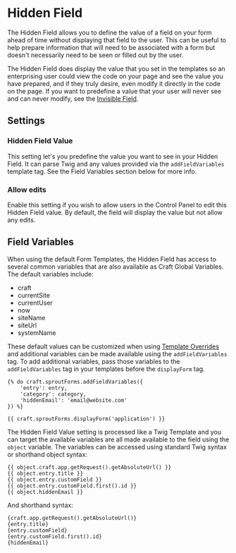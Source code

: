 # Hidden Field

The Hidden Field allows you to define the value of a field on your form ahead of time without displaying that field to the user. This can be useful to help prepare information that will need to be associated with a form but doesn't necessarily need to be seen or filled out by the user.

The Hidden Field does display the value that you set in the templates so an enterprising user could view the code on your page and see the value you have prepared, and if they truly desire, even modify it directly in the code on the page. If you want to predefine a value that your user will never see and can never modify, see the [Invisible Field](./invisible-field.md).

## Settings

### Hidden Field Value

This setting let's you predefine the value you want to see in your Hidden Field. It can parse Twig and any values provided via the `addFieldVariables` template tag. See the Field Variables section below for more info.

### Allow edits

Enable this setting if you wish to allow users in the Control Panel to edit this Hidden Field value. By default, the field will display the value but not allow any edits.

## Field Variables

When using the default Form Templates, the Hidden Field has access to several common variables that are also available as Craft Global Variables. The default variables include:

- craft
- currentSite
- currentUser
- now
- siteName
- siteUrl
- systemName

These default values can be customized when using [Template Overrides](./template-overrides.md) and additional variables can be made available using the `addFieldVariables` tag. To add additional variables, pass those variables to the `addFieldVariables` tag in your templates before the `displayForm` tag.

``` twig
{% do craft.sproutForms.addFieldVariables({
    'entry': entry,
    'category': category,
    'hiddenEmail': 'email@website.com'
}) %}

{{ craft.sproutForms.displayForm('application') }}
```

The Hidden Field Value setting is processed like a Twig Template and you can target the available variables are all made available to the field using the `object` variable. The variables can be accessed using standard Twig syntax or shorthand object syntax:

``` twig
{{ object.craft.app.getRequest().getAbsoluteUrl() }}
{{ object.entry.title }}
{{ object.entry.customField }}
{{ object.entry.customField.first().id }}
{{ object.hiddenEmail }}
```

And shorthand syntax:

``` twig
{craft.app.getRequest().getAbsoluteUrl()}
{entry.title}
{entry.customField}
{entry.customField.first().id}
{hiddenEmail}
```